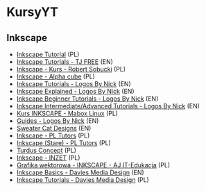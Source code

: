 # KursyYT

## Inkscape
  - [Inkscape Tutorial](https://www.youtube.com/@Inkscape-tutorial-pl/playlists) (PL)
  - [Inkscape Tutorials - TJ FREE](https://www.youtube.com/playlist?list=PLqazFFzUAPc5lOQwDoZ4Dw2YSXtO7lWNv) (EN)
  - [Inkscape - Kurs - Robert Sobucki](https://www.youtube.com/playlist?list=PLgEXMBTVUfOq7Ln4H_VJSuGROoM6ay813) (PL)
  - [Inkscape - Alpha cube](https://www.youtube.com/playlist?list=PLa_5FJTA9uNWRNBrAJkxSmg9zSf-7vmzl) (PL)
  - [Inkscape Tutorials - Logos By Nick](https://www.youtube.com/playlist?list=PLynG8gQD-n8C-WYNovoPzWvxDMb1Ls_7S) (EN)
  - [Inkscape Explained - Logos By Nick](https://www.youtube.com/playlist?list=PLynG8gQD-n8Byyq30_FOq9ylUFL1nTkGC) (EN)
  - [Inkscape Beginner Tutorials - Logos By Nick](https://www.youtube.com/playlist?list=PLynG8gQD-n8BMplEVZVsoYlaRgqzG1qc4) (EN)
  - [Inkscape Intermediate/Advanced Tutorials - Logos By Nick](https://www.youtube.com/playlist?list=PLynG8gQD-n8AFcLFAkvqJYnQUiBweRh1y) (EN)
  - [Kurs INKSCAPE - Mabox Linux](https://www.youtube.com/playlist?list=PLAupdOLgu_zT97BoO2E_VhOt8AsMUR5ox) (PL)
  - [Guides - Logos By Nick](https://www.youtube.com/playlist?list=PLynG8gQD-n8B03uw6UKGVsO3Es2_G1CkH) (EN)
  - [Sweater Cat Designs](https://www.youtube.com/@SweaterCatDesigns/playlists) (EN)
  - [Inkscape - PL Tutors](https://www.youtube.com/playlist?list=PLIJJM1-zsiI488KTeb24VzBeOQpG3s9v5) (PL)
  - [Inkscape (Stare) - PL Tutors](https://www.youtube.com/playlist?list=PLIJJM1-zsiI5i06QS7s1bm0QmfjZ3xHIp) (PL)
  - [Turdus Concept](https://www.youtube.com/@TurdusConcept/search?query=Inkscape) (PL)
  - [Inkscape - INZET](https://www.youtube.com/playlist?list=PLmUsuDLFBtrvEVp7H9ykEvKB-PrfDAbG_) (PL)
  - [Grafika wektorowa - INKSCAPE - AJ IT-Edukacja](https://www.youtube.com/watch?v=CMiPV23x87A&list=PL6_Dr-mn9pGfIsQTk8H6WfAJcOqwOkUum) (PL)
  - [Inkscape Basics - Davies Media Design](https://www.youtube.com/playlist?list=PL_7viLFyJ7sAx1Ykjn5mqwVLfqIrs7UEy) (EN)
  - [Inkscape Tutorials - Davies Media Design](https://www.youtube.com/playlist?list=PL_7viLFyJ7sAuF29DqmSNCDDULPpT9dyw) (PL)
